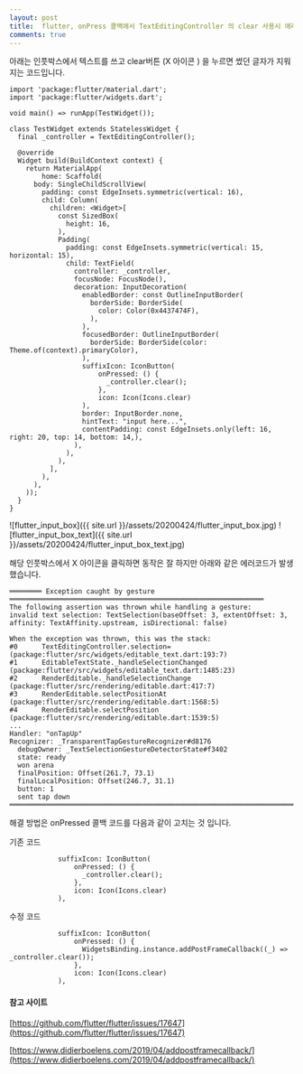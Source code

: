 ```yaml
---
layout: post
title:  flutter, onPress 콜백에서 TextEditingController 의 clear 사용시 에러 해결
comments: true
---
```


아래는 인풋박스에서 텍스트를 쓰고 clear버튼 (X 아이콘 ) 을 누르면 썼던 글자가 지워지는 코드입니다.

```flutter
import 'package:flutter/material.dart';
import 'package:flutter/widgets.dart';

void main() => runApp(TestWidget());

class TestWidget extends StatelessWidget {
  final _controller = TextEditingController();

  @override
  Widget build(BuildContext context) {
    return MaterialApp(
        home: Scaffold(
      body: SingleChildScrollView(
        padding: const EdgeInsets.symmetric(vertical: 16),
        child: Column(
          children: <Widget>[
            const SizedBox(
              height: 16,
            ),
            Padding(
              padding: const EdgeInsets.symmetric(vertical: 15, horizontal: 15),
              child: TextField(
                controller: _controller,
                focusNode: FocusNode(),
                decoration: InputDecoration(
                  enabledBorder: const OutlineInputBorder(
                    borderSide: BorderSide(
                      color: Color(0x4437474F),
                    ),
                  ),
                  focusedBorder: OutlineInputBorder(
                    borderSide: BorderSide(color: Theme.of(context).primaryColor),
                  ),
                  suffixIcon: IconButton(
                      onPressed: () {
                        _controller.clear();
                      },
                      icon: Icon(Icons.clear)
                  ),
                  border: InputBorder.none,
                  hintText: "input here...",
                  contentPadding: const EdgeInsets.only(left: 16, right: 20, top: 14, bottom: 14,),
                ),
              ),
            ),
          ],
        ),
      ),
    ));
  }
}
```


 ![flutter_input_box]({{ site.url }}/assets/20200424/flutter_input_box.jpg)
 ![flutter_input_box_text]({{ site.url }}/assets/20200424/flutter_input_box_text.jpg)
 
해당 인풋박스에서 X 아이콘을 클릭하면 동작은 잘 하지만 아래와 같은 에러코드가 발생했습니다.

```flutter
════════ Exception caught by gesture ═══════════════════════════════════════════════════════════════
The following assertion was thrown while handling a gesture:
invalid text selection: TextSelection(baseOffset: 3, extentOffset: 3, affinity: TextAffinity.upstream, isDirectional: false)

When the exception was thrown, this was the stack: 
#0      TextEditingController.selection= (package:flutter/src/widgets/editable_text.dart:193:7)
#1      EditableTextState._handleSelectionChanged (package:flutter/src/widgets/editable_text.dart:1485:23)
#2      RenderEditable._handleSelectionChange (package:flutter/src/rendering/editable.dart:417:7)
#3      RenderEditable.selectPositionAt (package:flutter/src/rendering/editable.dart:1568:5)
#4      RenderEditable.selectPosition (package:flutter/src/rendering/editable.dart:1539:5)
...
Handler: "onTapUp"
Recognizer: _TransparentTapGestureRecognizer#d8176
  debugOwner: _TextSelectionGestureDetectorState#f3402
  state: ready
  won arena
  finalPosition: Offset(261.7, 73.1)
  finalLocalPosition: Offset(246.7, 31.1)
  button: 1
  sent tap down
════════════════════════════════════════════════════════════════════════════════════════════════════
```

해결 방법은 onPressed 콜백 코드를 다음과 같이 고치는 것 입니다.

기존 코드

```
            suffixIcon: IconButton(
                onPressed: () {
                  _controller.clear();
                },
                icon: Icon(Icons.clear)
            ),
```

수정 코드

```
            suffixIcon: IconButton(
                onPressed: () {
                  WidgetsBinding.instance.addPostFrameCallback((_) => _controller.clear());
                },
                icon: Icon(Icons.clear)
            ),
```


#### 참고 사이트

[https://github.com/flutter/flutter/issues/17647](https://github.com/flutter/flutter/issues/17647)

[https://www.didierboelens.com/2019/04/addpostframecallback/](https://www.didierboelens.com/2019/04/addpostframecallback/)